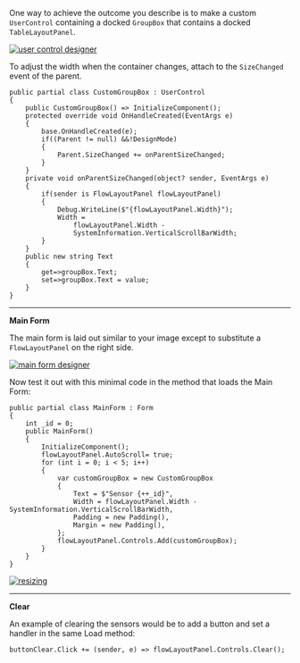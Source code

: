 One way to achieve the outcome you describe is to make a custom `UserControl` containing a docked `GroupBox` that contains a docked `TableLayoutPanel`.

[![user control designer][1]][1]

To adjust the width when the container changes, attach to the `SizeChanged` event of the parent.

    public partial class CustomGroupBox : UserControl
    {
        public CustomGroupBox() => InitializeComponent();
        protected override void OnHandleCreated(EventArgs e)
        {
            base.OnHandleCreated(e);
            if((Parent != null) &&!DesignMode)
            {
                Parent.SizeChanged += onParentSizeChanged;
            }
        }
        private void onParentSizeChanged(object? sender, EventArgs e)
        {
            if(sender is FlowLayoutPanel flowLayoutPanel)
            {
                Debug.WriteLine($"{flowLayoutPanel.Width}");
                Width = 
                    flowLayoutPanel.Width - 
                    SystemInformation.VerticalScrollBarWidth;
            }
        }
        public new string Text
        {
            get=>groupBox.Text;
            set=>groupBox.Text = value;
        }
    }

***
**Main Form**

The main form is laid out similar to your image except to substitute a `FlowLayoutPanel` on the right side.

[![main form designer][2]][2]

Now test it out with this minimal code in the method that loads the Main Form:

    public partial class MainForm : Form
    {
        int _id = 0;
        public MainForm()
        {
            InitializeComponent();
            flowLayoutPanel.AutoScroll= true;
            for (int i = 0; i < 5; i++)
            {
                var customGroupBox = new CustomGroupBox
                {
                    Text = $"Sensor {++_id}",
                    Width = flowLayoutPanel.Width - SystemInformation.VerticalScrollBarWidth,
                    Padding = new Padding(),
                    Margin = new Padding(),
                };
                flowLayoutPanel.Controls.Add(customGroupBox);
            }
        }
    }

[![resizing][3]][3]

***
**Clear**

An example of clearing the sensors would be to add a button and set a handler in the same Load method:

    buttonClear.Click += (sender, e) => flowLayoutPanel.Controls.Clear();

  [1]: https://i.stack.imgur.com/xpHhk.png
  [2]: https://i.stack.imgur.com/W5ok1.png
  [3]: https://i.stack.imgur.com/PpM18.png